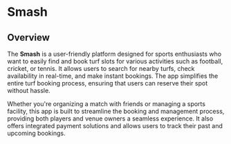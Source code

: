 # Smash
## Overview

The **Smash** is a user-friendly platform designed for sports enthusiasts who want to easily find and book turf slots for various activities such as football, cricket, or tennis. It allows users to search for nearby turfs, check availability in real-time, and make instant bookings. The app simplifies the entire turf booking process, ensuring that users can reserve their spot without hassle.

Whether you're organizing a match with friends or managing a sports facility, this app is built to streamline the booking and management process, providing both players and venue owners a seamless experience. It also offers integrated payment solutions and allows users to track their past and upcoming bookings.

